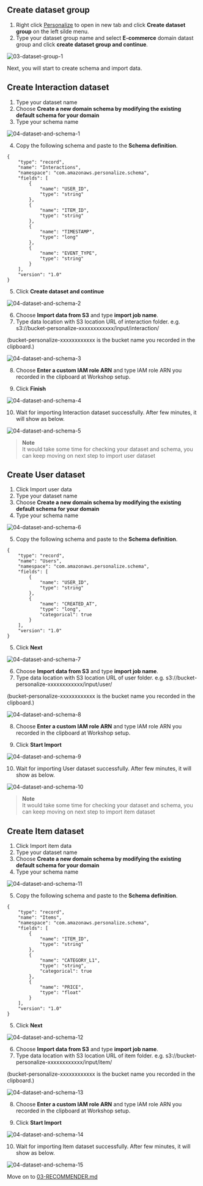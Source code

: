 ## Create dataset group

1. Right click [Personalize](https://us-east-1.console.aws.amazon.com/personalize/home?region=us-east-1) to open in new tab and click **Create dataset group** on the left silde menu.
2. Type your dataset group name and select **E-commerce** domain datast group and click **create dataset group and continue**.

![03-dataset-group-1](/static/image/03-dataset-group-1.png)

Next, you will start to create schema and import data.

## Create Interaction dataset
1. Type your dataset name
2. Choose **Create a new domain schema by modifying the existing default schema for your domain**
3. Type your schema name

![04-dataset-and-schema-1](/static/image/04-dataset-and-schema-1.png)

4. Copy the following schema and paste to the **Schema definition**.
```
{
	"type": "record",
	"name": "Interactions",
	"namespace": "com.amazonaws.personalize.schema",
	"fields": [
		{
			"name": "USER_ID",
			"type": "string"
		},
		{
			"name": "ITEM_ID",
			"type": "string"
		},
		{
			"name": "TIMESTAMP",
			"type": "long"
		},
		{
			"name": "EVENT_TYPE",
			"type": "string"
		}
	],
	"version": "1.0"
}
```
5. Click **Create dataset and continue**

![04-dataset-and-schema-2](/static/image/04-dataset-and-schema-2.png)

6. Choose **Import data from S3** and type **import job name**.
7. Type data location with S3 location URL of interaction folder.
e.g.  s3://bucket-personalize-xxxxxxxxxxxx/input/interaction/  

(bucket-personalize-xxxxxxxxxxxx is the bucket name you recorded in the clipboard.)

![04-dataset-and-schema-3](/static/image/04-dataset-and-schema-3.png)

8. Choose **Enter a custom IAM role ARN** and type IAM role ARN you recorded in the clipboard at Workshop setup.

9. Click **Finish**

![04-dataset-and-schema-4](/static/image/04-dataset-and-schema-4.png)

10. Wait for importing Interaction dataset successfully. After few minutes, it will show as below.

![04-dataset-and-schema-5](/static/image/04-dataset-and-schema-5.png)

> **Note**  
> It would take some time for checking your dataset and schema, you can keep moving on next step to import user dataset

## Create User dataset
1. Click Import user data
2. Type your dataset name
3. Choose **Create a new domain schema by modifying the existing default schema for your domain**
4. Type your schema name

![04-dataset-and-schema-6](/static/image/04-dataset-and-schema-6.png)

5. Copy the following schema and paste to the **Schema definition**.
```
{
	"type": "record",
	"name": "Users",
	"namespace": "com.amazonaws.personalize.schema",
	"fields": [
		{
			"name": "USER_ID",
			"type": "string"
		},
		{
			"name": "CREATED_AT",
			"type": "long",
			"categorical": true
		}
	],
	"version": "1.0"
}
```
5. Click **Next**

![04-dataset-and-schema-7](/static/image/04-dataset-and-schema-7.png)

6. Choose **Import data from S3** and type **import job name**.
7. Type data location with S3 location URL of user folder.
e.g.  s3://bucket-personalize-xxxxxxxxxxxx/input/user/

(bucket-personalize-xxxxxxxxxxxx is the bucket name you recorded in the clipboard.)

![04-dataset-and-schema-8](/static/image/04-dataset-and-schema-8.png)

8. Choose **Enter a custom IAM role ARN** and type IAM role ARN you recorded in the clipboard at Workshop setup.

9. Click **Start Import**

![04-dataset-and-schema-9](/static/image/04-dataset-and-schema-9.png)

10. Wait for importing User dataset successfully. After few minutes, it will show as below.

![04-dataset-and-schema-10](/static/image/04-dataset-and-schema-10.png)

> **Note**  
> It would take some time for checking your dataset and schema, you can keep moving on next step to import item dataset

## Create Item dataset

1. Click Import item data
2. Type your dataset name
3. Choose **Create a new domain schema by modifying the existing default schema for your domain**
4. Type your schema name

![04-dataset-and-schema-11](/static/image/04-dataset-and-schema-11.png)

5. Copy the following schema and paste to the **Schema definition**.
```
{
	"type": "record",
	"name": "Items",
	"namespace": "com.amazonaws.personalize.schema",
	"fields": [
		{
			"name": "ITEM_ID",
			"type": "string"
		},
		{
			"name": "CATEGORY_L1",
			"type": "string",
			"categorical": true
		},
		{
			"name": "PRICE",
			"type": "float"
		}
	],
	"version": "1.0"
}
```
5. Click **Next**

![04-dataset-and-schema-12](/static/image/04-dataset-and-schema-12.png)

6. Choose **Import data from S3** and type **import job name**.
7. Type data location with S3 location URL of item folder.
e.g.  s3://bucket-personalize-xxxxxxxxxxxx/input/item/

(bucket-personalize-xxxxxxxxxxxx is the bucket name you recorded in the clipboard.)

![04-dataset-and-schema-13](/static/image/04-dataset-and-schema-13.png)

8. Choose **Enter a custom IAM role ARN** and type IAM role ARN you recorded in the clipboard at Workshop setup.

9. Click **Start Import**

![04-dataset-and-schema-14](/static/image/04-dataset-and-schema-14.png)

10. Wait for importing Item dataset successfully. After few minutes, it will show as below.

![04-dataset-and-schema-15](/static/image/04-dataset-and-schema-15.png)

Move on to [03-RECOMMENDER.md](03-RECOMMENDER.md)